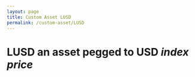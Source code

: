 ```yaml
---
layout: page
title: Custom Asset LUSD
permalink: /custom-asset/LUSD
---
```


# LUSD an asset pegged to USD _index price_  
